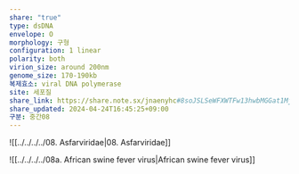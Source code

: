 ```yaml
---
share: "true"
type: dsDNA
envelope: O
morphology: 구형
configuration: 1 linear
polarity: both
virion_size: around 200nm
genome_size: 170-190kb
복제효소: viral DNA polymerase
site: 세포질
share_link: https://share.note.sx/jnaenyhc#8soJSLSeWFXWTFw13hwbMGGat1MjL2kIqCeRKj7r35Y
share_updated: 2024-04-24T16:45:25+09:00
구분: 중간08
---
```


![[../../../../08. Asfarviridae|08. Asfarviridae]]

![[../../../../08a. African swine fever virus|African swine fever virus]]
